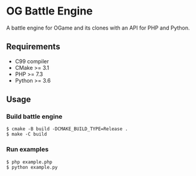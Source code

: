 # OG Battle Engine
A battle engine for OGame and its clones with an API for PHP and Python.

## Requirements
* C99 compiler
* CMake >= 3.1
* PHP >= 7.3
* Python >= 3.6

## Usage

### Build battle engine
```
$ cmake -B build -DCMAKE_BUILD_TYPE=Release .
$ make -C build
```

### Run examples
```
$ php example.php
$ python example.py
```
